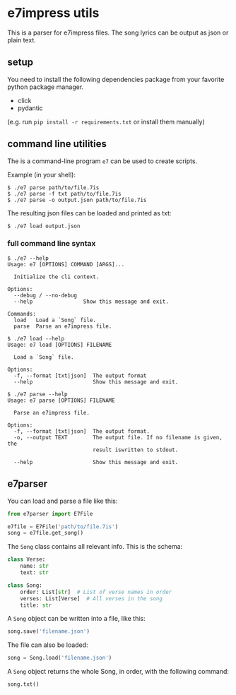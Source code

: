 # e7impress utils

This is a parser for e7impress files.
The song lyrics can be output as json or plain text.

## setup

You need to install the following dependencies package from your favorite
python package manager.

- click
- pydantic

(e.g. run `pip install -r requirements.txt` or install them manually)

## command line utilities

The is a command-line program `e7` can be used to create scripts.

Example (in your shell):

```shell
$ ./e7 parse path/to/file.7is
$ ./e7 parse -f txt path/to/file.7is
$ ./e7 parse -o output.json path/to/file.7is
```

The resulting json files can be loaded and printed as txt:

```shell
$ ./e7 load output.json
```

### full command line syntax

```shell
$ ./e7 --help
Usage: e7 [OPTIONS] COMMAND [ARGS]...

  Initialize the cli context.

Options:
  --debug / --no-debug
  --help                Show this message and exit.

Commands:
  load   Load a `Song` file.
  parse  Parse an e7impress file.

$ ./e7 load --help
Usage: e7 load [OPTIONS] FILENAME

  Load a `Song` file.

Options:
  -f, --format [txt|json]  The output format
  --help                   Show this message and exit.

$ ./e7 parse --help
Usage: e7 parse [OPTIONS] FILENAME

  Parse an e7impress file.

Options:
  -f, --format [txt|json]  The output format.
  -o, --output TEXT        The output file. If no filename is given, the
                           result iswritten to stdout.

  --help                   Show this message and exit.
```

## e7parser

You can load and parse a file like this:

```python
from e7parser import E7File

e7file = E7File('path/to/file.7is')
song = e7file.get_song()
```

The `Song` class contains all relevant info.
This is the schema:

```python
class Verse:
    name: str
    text: str

class Song:
    order: List[str]  # List of verse names in order
    verses: List[Verse]  # All verses in the song
    title: str
```

A `Song` object can be written into a file, like this:

```python
song.save('filename.json')
```

The file can also be loaded:

```python
song = Song.load('filename.json')
```

A `Song` object returns the whole Song, in order, with the following command:

```python
song.txt()
```
